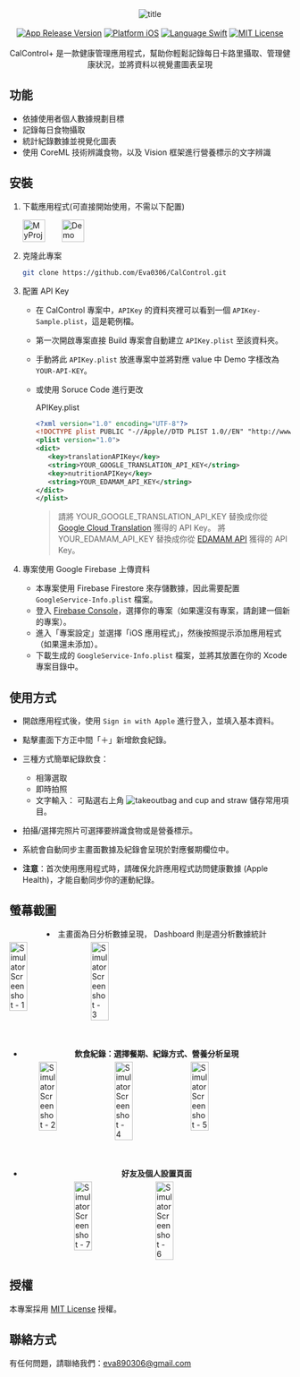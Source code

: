 <div align="center">
  <img src="https://github.com/user-attachments/assets/b48cb18b-049d-4fb5-b15d-e69e3202b5e9" alt="title">
  <br><br>
  <a href="https://apps.apple.com/in/app/calcontrol/id6692630915"><img src="https://img.shields.io/badge/release-v1.1.1-blue" alt="App Release Version"></a>
  <a href="https://apps.apple.com/in/app/calcontrol/id6692630915"><img src="https://img.shields.io/badge/platform-iOS-green" alt="Platform iOS"></a>
  <a href="https://github.com/Eva0306/CalControl"><img src="https://img.shields.io/badge/language-Swift-orange" alt="Language Swift"></a>
  <a href="https://raw.githubusercontent.com/Eva0306/CalControl/main/LICENSE"><img src="https://img.shields.io/badge/license-MIT-black" alt="MIT License"></a>
  <br><br>
  <a> CalControl+ 是一款健康管理應用程式，幫助你輕鬆記錄每日卡路里攝取、管理健康狀況，並將資料以視覺畫圖表呈現</a>
</div>


## 功能
- 依據使用者個人數據規劃目標
- 記錄每日食物攝取
- 統計紀錄數據並視覺化圖表
- 使用 CoreML 技術辨識食物，以及 Vision 框架進行營養標示的文字辨識

## 安裝
1. 下載應用程式(可直接開始使用，不需以下配置)

   <div style="display: flex; align-items: center; gap: 30px;">
     <a href="https://apps.apple.com/in/app/calcontrol/id6692630915">
       <img src="https://github.com/user-attachments/assets/2eba769c-ce2e-4d75-8d71-7dd497846ec9" alt="MyProject Frame 2" height="40">
   </a>
   <a href="https://apps.apple.com/in/app/calcontrol/id6692630915">
       <img src="https://developer.apple.com/assets/elements/badges/download-on-the-app-store.svg" alt="Demo of the Nextcloud iOS files app" height="40">
   </a>
   </div>

2. 克隆此專案
   ```bash
   git clone https://github.com/Eva0306/CalControl.git
   ```
3. 配置 API Key
   
   - 在 CalControl 專案中，`APIKey` 的資料夾裡可以看到一個 `APIKey-Sample.plist`，這是範例檔。
   - 第一次開啟專案直接 Build 專案會自動建立 `APIKey.plist` 至該資料夾。
   - 手動將此 `APIKey.plist` 放進專案中並將對應 value 中 Demo 字樣改為 `YOUR-API-KEY`。
   - 或使用 Soruce Code 進行更改
     
     APIKey.plist
     ```xml
     <?xml version="1.0" encoding="UTF-8"?>
     <!DOCTYPE plist PUBLIC "-//Apple//DTD PLIST 1.0//EN" "http://www.apple.com/DTDs/PropertyList-1.0.dtd">
     <plist version="1.0">
     <dict>
        <key>translationAPIKey</key>
        <string>YOUR_GOOGLE_TRANSLATION_API_KEY</string>
        <key>nutritionAPIKey</key>
        <string>YOUR_EDAMAM_API_KEY</string>
     </dict>
     </plist>
     ```
     > 請將 YOUR_GOOGLE_TRANSLATION_API_KEY 替換成你從 [Google Cloud Translation](https://cloud.google.com/translate) 獲得的 API Key。
     > 將 YOUR_EDAMAM_API_KEY 替換成你從 [EDAMAM API](https://developer.edamam.com/edamam-nutrition-api) 獲得的 API Key。

4. 專案使用 Google Firebase 上傳資料

   - 本專案使用 Firebase Firestore 來存儲數據，因此需要配置 `GoogleService-Info.plist` 檔案。
   - 登入 [Firebase Console](https://console.firebase.google.com/)，選擇你的專案（如果還沒有專案，請創建一個新的專案）。
   - 進入「專案設定」並選擇「iOS 應用程式」，然後按照提示添加應用程式（如果還未添加）。
   - 下載生成的 `GoogleService-Info.plist` 檔案，並將其放置在你的 Xcode 專案目錄中。

## 使用方式

- 開啟應用程式後，使用 `Sign in with Apple` 進行登入，並填入基本資料。
  
- 點擊畫面下方正中間「＋」新增飲食紀錄。
  
- 三種方式簡單紀錄飲食：
  - 相簿選取
  - 即時拍照
  - 文字輸入：
    可點選右上角 ![takeoutbag and cup and straw](https://github.com/user-attachments/assets/26266d4e-86f5-4aff-aad1-9f6aec129315) 儲存常用項目。
  
- 拍攝/選擇完照片可選擇要辨識食物或是營養標示。
  
- 系統會自動同步主畫面數據及紀錄會呈現於對應餐期欄位中。
  
- **注意**：首次使用應用程式時，請確保允許應用程式訪問健康數據 (Apple Health)，才能自動同步你的運動紀錄。

## 螢幕截圖

<ul style="text-align: center; list-style-position: inside; margin-top: 5px; margin-bottom: 5px;">
    <li>主畫面為日分析數據呈現， Dashboard 則是週分析數據統計</li>
</ul>
<div style="display: flex; justify-content: flex-start; gap: 20px; margin-bottom: 10px;">
    <img src="https://github.com/user-attachments/assets/10e2705e-5e9c-4c84-bfe4-db160429d161" alt="Simulator Screenshot - 1" width="25%">
    <img src="https://github.com/user-attachments/assets/84ca0d1d-0bd6-4761-b054-d41d7dadce32" alt="Simulator Screenshot - 3" width="25%">
</div>
<br><br>
<ul style="text-align: center; font-weight: bold; margin-top: 5px; margin-bottom: 5px;">
    <li>飲食紀錄：選擇餐期、紀錄方式、營養分析呈現
</ul>
<div style="display: flex; justify-content: center; gap: 10px; margin-bottom: 10px;">
    <img src="https://github.com/user-attachments/assets/48c2e65b-925f-441b-adf8-32d4a9bfb554" alt="Simulator Screenshot - 2" width="25%">
    <img src="https://github.com/user-attachments/assets/a34185b6-3f99-4337-9c6e-e0f7a339fd8d" alt="Simulator Screenshot - 4" width="25%">
    <img src="https://github.com/user-attachments/assets/6fe8a3c5-1a94-4133-a74f-00634d12970a" alt="Simulator Screenshot - 5" width="25%">
</div>
<br><br>
<ul style="text-align: center; font-weight: bold; margin-top: 5px; margin-bottom: 5px;">
    <li>好友及個人設置頁面
</ul>
<div style="display: flex; justify-content: center; gap: 20px; margin-bottom: 10px;">
    <img src="https://github.com/user-attachments/assets/17525c4f-7d65-4d9a-862c-8793f2cc600e" alt="Simulator Screenshot - 7" width="25%">
    <img src="https://github.com/user-attachments/assets/e0b10f1e-1f3e-4b67-9041-ac677e32cf09" alt="Simulator Screenshot - 6" width="25%">
</div>

## 授權
本專案採用 [MIT License](https://raw.githubusercontent.com/Eva0306/CalControl/main/LICENSE) 授權。

## 聯絡方式
有任何問題，請聯絡我們：[eva890306@gmail.com](mailto:eva890306@gmail.com)
